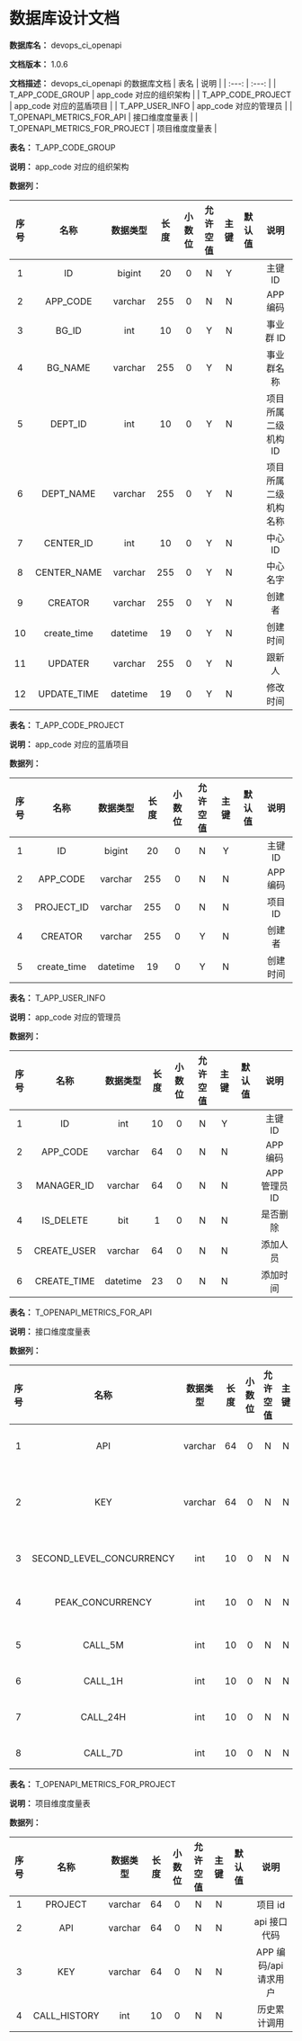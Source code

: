 # 数据库设计文档

**数据库名：** devops_ci_openapi

**文档版本：** 1.0.6

**文档描述：** devops_ci_openapi 的数据库文档
| 表名                  | 说明       |
| :---: | :---: |
| T_APP_CODE_GROUP | app_code 对应的组织架构 |
| T_APP_CODE_PROJECT | app_code 对应的蓝盾项目 |
| T_APP_USER_INFO | app_code 对应的管理员 |
| T_OPENAPI_METRICS_FOR_API | 接口维度度量表 |
| T_OPENAPI_METRICS_FOR_PROJECT | 项目维度度量表 |

**表名：** <a>T_APP_CODE_GROUP</a>

**说明：** app_code 对应的组织架构

**数据列：**

| 序号 | 名称 | 数据类型 |  长度  | 小数位 | 允许空值 | 主键 | 默认值 | 说明 |
| :---: | :---: | :---: | :---: | :---: | :---: | :---: | :---: | :---: |
|  1   | ID |   bigint   | 20 |   0    |    N     |  Y   |       | 主键 ID  |
|  2   | APP_CODE |   varchar   | 255 |   0    |    N     |  N   |       | APP 编码  |
|  3   | BG_ID |   int   | 10 |   0    |    Y     |  N   |       | 事业群 ID  |
|  4   | BG_NAME |   varchar   | 255 |   0    |    Y     |  N   |       | 事业群名称  |
|  5   | DEPT_ID |   int   | 10 |   0    |    Y     |  N   |       | 项目所属二级机构 ID  |
|  6   | DEPT_NAME |   varchar   | 255 |   0    |    Y     |  N   |       | 项目所属二级机构名称  |
|  7   | CENTER_ID |   int   | 10 |   0    |    Y     |  N   |       | 中心 ID  |
|  8   | CENTER_NAME |   varchar   | 255 |   0    |    Y     |  N   |       | 中心名字  |
|  9   | CREATOR |   varchar   | 255 |   0    |    Y     |  N   |       | 创建者  |
|  10   | create_time |   datetime   | 19 |   0    |    Y     |  N   |       | 创建时间  |
|  11   | UPDATER |   varchar   | 255 |   0    |    Y     |  N   |       | 跟新人  |
|  12   | UPDATE_TIME |   datetime   | 19 |   0    |    Y     |  N   |       | 修改时间  |

**表名：** <a>T_APP_CODE_PROJECT</a>

**说明：** app_code 对应的蓝盾项目

**数据列：**

| 序号 | 名称 | 数据类型 |  长度  | 小数位 | 允许空值 | 主键 | 默认值 | 说明 |
| :---: | :---: | :---: | :---: | :---: | :---: | :---: | :---: | :---: |
|  1   | ID |   bigint   | 20 |   0    |    N     |  Y   |       | 主键 ID  |
|  2   | APP_CODE |   varchar   | 255 |   0    |    N     |  N   |       | APP 编码  |
|  3   | PROJECT_ID |   varchar   | 255 |   0    |    N     |  N   |       | 项目 ID  |
|  4   | CREATOR |   varchar   | 255 |   0    |    Y     |  N   |       | 创建者  |
|  5   | create_time |   datetime   | 19 |   0    |    Y     |  N   |       | 创建时间  |

**表名：** <a>T_APP_USER_INFO</a>

**说明：** app_code 对应的管理员

**数据列：**

| 序号 | 名称 | 数据类型 |  长度  | 小数位 | 允许空值 | 主键 | 默认值 | 说明 |
| :---: | :---: | :---: | :---: | :---: | :---: | :---: | :---: | :---: |
|  1   | ID |   int   | 10 |   0    |    N     |  Y   |       | 主键 ID  |
|  2   | APP_CODE |   varchar   | 64 |   0    |    N     |  N   |       | APP 编码  |
|  3   | MANAGER_ID |   varchar   | 64 |   0    |    N     |  N   |       | APP 管理员 ID  |
|  4   | IS_DELETE |   bit   | 1 |   0    |    N     |  N   |       | 是否删除  |
|  5   | CREATE_USER |   varchar   | 64 |   0    |    N     |  N   |       | 添加人员  |
|  6   | CREATE_TIME |   datetime   | 23 |   0    |    N     |  N   |       | 添加时间  |

**表名：** <a>T_OPENAPI_METRICS_FOR_API</a>

**说明：** 接口维度度量表

**数据列：**

| 序号 | 名称 | 数据类型 |  长度  | 小数位 | 允许空值 | 主键 | 默认值 | 说明 |
| :---: | :---: | :---: | :---: | :---: | :---: | :---: | :---: | :---: |
|  1   | API |   varchar   | 64 |   0    |    N     |  N   |       | api 接口代码  |
|  2   | KEY |   varchar   | 64 |   0    |    N     |  N   |       | APP 编码/api 请求用户  |
|  3   | SECOND_LEVEL_CONCURRENCY |   int   | 10 |   0    |    N     |  N   |       | 秒级并发量  |
|  4   | PEAK_CONCURRENCY |   int   | 10 |   0    |    N     |  N   |       | 峰值并发量  |
|  5   | CALL_5M |   int   | 10 |   0    |    N     |  N   |       | 5min 调用量  |
|  6   | CALL_1H |   int   | 10 |   0    |    N     |  N   |       | 1h 调用量  |
|  7   | CALL_24H |   int   | 10 |   0    |    N     |  N   |       | 24h 调用量  |
|  8   | CALL_7D |   int   | 10 |   0    |    N     |  N   |       | 7d 调用量  |

**表名：** <a>T_OPENAPI_METRICS_FOR_PROJECT</a>

**说明：** 项目维度度量表

**数据列：**

| 序号 | 名称 | 数据类型 |  长度  | 小数位 | 允许空值 | 主键 | 默认值 | 说明 |
| :---: | :---: | :---: | :---: | :---: | :---: | :---: | :---: | :---: |
|  1   | PROJECT |   varchar   | 64 |   0    |    N     |  N   |       | 项目 id  |
|  2   | API |   varchar   | 64 |   0    |    N     |  N   |       | api 接口代码  |
|  3   | KEY |   varchar   | 64 |   0    |    N     |  N   |       | APP 编码/api 请求用户  |
|  4   | CALL_HISTORY |   int   | 10 |   0    |    N     |  N   |       | 历史累计调用  |
